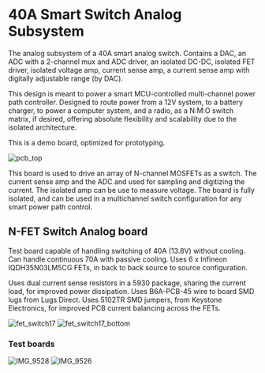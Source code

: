 # 40A Smart Switch Analog Subsystem
The analog subsystem of a 40A smart analog switch. Contains a DAC, an ADC with a 2-channel mux and ADC driver, an isolated DC-DC, isolated FET driver, isolated voltage amp, current sense amp, a current sense amp with digitally adjustable range (by DAC).

This design is meant to power a smart MCU-controlled multi-channel power path controller. Designed to route power from a 12V system, to a battery charger, to power a computer system, and a radio, as a N:M:O switch matrix, if desired, offering absolute flexibility and scalability due to the isolated architecture.

This is a demo board, optimized for prototyping.

![pcb_top](https://github.com/user-attachments/assets/ae502a78-fedb-4412-9dcf-aa7905acede8)

This board is used to drive an array of N-channel MOSFETs as a switch. The current sense amp and the ADC and used for sampling and digitizing the current. The isolated amp can be use to measure voltage. The board is fully isolated, and can be used in a multichannel switch configuration for any smart power path control.

## N-FET Switch Analog board

Test board capable of handling switching of 40A (13.8V) without cooling. Can handle continuous 70A with passive cooling. Uses 6 x Infineon IQDH35N03LM5CG FETs, in back to back source to source configuration.

Uses dual current sense resistors in a 5930 package, sharing the current load, for improved power dissipation. Uses B6A-PCB-45 wire to board SMD lugs from Lugs Direct. Uses 5102TR SMD jumpers, from Keystone Electronics, for improved PCB current balancing across the FETs.

![fet_switch17](https://github.com/user-attachments/assets/5bf5bd09-ca4f-4379-95e4-236fd280b984)
![fet_switch17_bottom](https://github.com/user-attachments/assets/19d64b91-30b4-4676-b2c8-33444f57a068)

### Test boards

![IMG_9528](https://github.com/user-attachments/assets/9ae8ace7-9aad-4869-ad04-fea8fb23a572)
![IMG_9526](https://github.com/user-attachments/assets/639e5a0b-2075-410a-8a4a-e3b33c3bca34)
